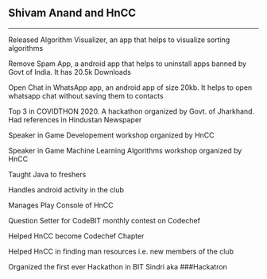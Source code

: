 ## Shivam Anand and HnCC
__________________________________________


Released Algorithm Visualizer, an app that helps to visualize sorting algorithms

Remove Spam App, a android app that helps to uninstall apps banned by Govt of India. It has 20.5k Downloads

Open Chat in WhatsApp app, an android app of size 20kb. It helps to open whatsapp chat without saving them to contacts

Top 3 in COVIDTHON 2020. A hackathon organized by Govt. of Jharkhand. Had references in Hindustan Newspaper

Speaker in Game Developement workshop organized by HnCC

Speaker in Game Machine Learning Algorithms workshop organized by HnCC

Taught Java to freshers 

Handles android activity in the club

Manages Play Console of HnCC

Question Setter for CodeBIT monthly contest on Codechef

Helped HnCC become Codechef Chapter

Helped HnCC in finding man resources i.e. new members of the club

Organized the first ever Hackathon in BIT Sindri aka 
###Hackatron

